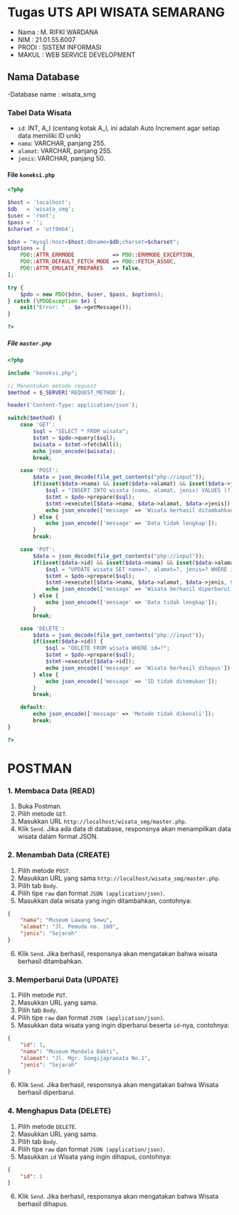 # Tugas UTS API WISATA SEMARANG
- Nama   : M. RIFKI WARDANA
- NIM    : 21.01.55.6007
- PRODI  : SISTEM INFORMASI
- MAKUL  : WEB SERVICE DEVELOPMENT
## Nama Database
-Database name : wisata_smg
### Tabel Data Wisata
- `id`: INT, A_I (centang kotak A_I, ini adalah Auto Increment agar setiap data memiliki ID unik)
- `nama`: VARCHAR, panjang 255.
- `alamat`: VARCHAR, panjang 255.
- `jenis`: VARCHAR, panjang 50.
#### File `koneksi.php`
```php
<?php

$host = 'localhost';
$db   = 'wisata_smg';
$user = 'root';
$pass = '';
$charset = 'utf8mb4';

$dsn = "mysql:host=$host;dbname=$db;charset=$charset";
$options = [
    PDO::ATTR_ERRMODE            => PDO::ERRMODE_EXCEPTION,
    PDO::ATTR_DEFAULT_FETCH_MODE => PDO::FETCH_ASSOC,
    PDO::ATTR_EMULATE_PREPARES   => false,
];

try {
    $pdo = new PDO($dsn, $user, $pass, $options);
} catch (\PDOException $e) {
    exit("Error: " . $e->getMessage());
}

?>
```
##### File `master.php`
```php
<?php

include "koneksi.php";

// Menentukan metode request
$method = $_SERVER['REQUEST_METHOD'];

header('Content-Type: application/json');

switch($method) {
    case 'GET':
        $sql = "SELECT * FROM wisata";
        $stmt = $pdo->query($sql);
        $wisata = $stmt->fetchAll();
        echo json_encode($wisata);
        break;

    case 'POST':
        $data = json_decode(file_get_contents("php://input"));
        if(isset($data->nama) && isset($data->alamat) && isset($data->jenis)) {
            $sql = "INSERT INTO wisata (nama, alamat, jenis) VALUES (?, ?, ?)";
            $stmt = $pdo->prepare($sql);
            $stmt->execute([$data->nama, $data->alamat, $data->jenis]);
            echo json_encode(['message' => 'Wisata berhasil ditambahkan']);
        } else {
            echo json_encode(['message' => 'Data tidak lengkap']);
        }
        break;

    case 'PUT':
        $data = json_decode(file_get_contents("php://input"));
        if(isset($data->id) && isset($data->nama) && isset($data->alamat) && isset($data->jenis)) {
            $sql = "UPDATE wisata SET nama=?, alamat=?, jenis=? WHERE id=?";
            $stmt = $pdo->prepare($sql);
            $stmt->execute([$data->nama, $data->alamat, $data->jenis, $data->id]);
            echo json_encode(['message' => 'Wisata berhasil diperbarui']);
        } else {
            echo json_encode(['message' => 'Data tidak lengkap']);
        }
        break;

    case 'DELETE':
        $data = json_decode(file_get_contents("php://input"));
        if(isset($data->id)) {
            $sql = "DELETE FROM wisata WHERE id=?";
            $stmt = $pdo->prepare($sql);
            $stmt->execute([$data->id]);
            echo json_encode(['message' => 'Wisata berhasil dihapus']);
        } else {
            echo json_encode(['message' => 'ID tidak ditemukan']);
        }
        break;

    default:
        echo json_encode(['message' => 'Metode tidak dikenali']);
        break;
}

?>

```
# POSTMAN
### 1. Membaca Data (READ)
1. Buka Postman.
2. Pilih metode `GET`.
3. Masukkan URL `http://localhost/wisata_smg/master.php`.
4. Klik `Send`. Jika ada data di database, responsnya akan menampilkan data wisata dalam format JSON.

### 2. Menambah Data (CREATE)
1. Pilih metode `POST`.
2. Masukkan URL yang sama `http://localhost/wisata_smg/master.php`.
3. Pilih tab `Body`.
4. Pilih tipe `raw` dan format `JSON (application/json)`.
5. Masukkan data wisata yang ingin ditambahkan, contohnya:
```json
{
    "nama": "Museum Lawang Sewu",
    "alamat": "Jl. Pemuda no. 160",
    "jenis": "Sejarah"
}
```
6. Klik `Send`. Jika berhasil, responsnya akan mengatakan bahwa wisata berhasil ditambahkan.

### 3. Memperbarui Data (UPDATE)
1. Pilih metode `PUT`.
2. Masukkan URL yang sama.
3. Pilih tab `Body`.
4. Pilih tipe `raw` dan format `JSON (application/json)`.
5. Masukkan data wisata yang ingin diperbarui beserta `id`-nya, contohnya:
```json
{
    "id": 1,
    "nama": "Museum Mandala Bakti",
    "alamat": "Jl. Mgr. Soegijapranata No.1",
    "jenis": "Sejarah"
}
```
6. Klik `Send`. Jika berhasil, responsnya akan mengatakan bahwa Wisata berhasil diperbarui.

### 4. Menghapus Data (DELETE)
1. Pilih metode `DELETE`.
2. Masukkan URL yang sama.
3. Pilih tab `Body`.
4. Pilih tipe `raw` dan format `JSON (application/json)`.
5. Masukkan `id` Wisata yang ingin dihapus, contohnya:
```json
{
    "id": 1
}
```
6. Klik `Send`. Jika berhasil, responsnya akan mengatakan bahwa Wisata berhasil dihapus.



